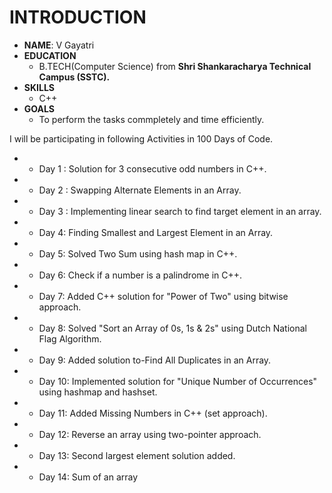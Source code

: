 # INTRODUCTION
* **NAME**: V Gayatri
* **EDUCATION**
  * B.TECH(Computer Science) from **Shri Shankaracharya Technical Campus (SSTC).**
* **SKILLS**
  * C++
* **GOALS**
  * To perform the tasks commpletely and time efficiently. 

I will be participating in following Activities in 100 Days of Code.

* - Day 1 : Solution for 3 consecutive odd numbers in C++.
* - Day 2 : Swapping Alternate Elements in an Array.
* - Day 3 : Implementing linear search to find target element in an array.
* - Day 4: Finding Smallest and Largest Element in an Array.
* - Day 5: Solved Two Sum using hash map in C++.
* - Day 6: Check if a number is a palindrome in C++.
* - Day 7: Added C++ solution for "Power of Two" using bitwise approach.
* - Day 8: Solved "Sort an Array of 0s, 1s & 2s" using Dutch National Flag Algorithm.
* - Day 9: Added solution to-Find All Duplicates in an Array.
* - Day 10: Implemented solution for "Unique Number of Occurrences" using hashmap and hashset.
* - Day 11: Added Missing Numbers in C++ (set approach).
* - Day 12: Reverse an array using two-pointer approach.
* - Day 13: Second largest element solution added.
* - Day 14: Sum of an array
